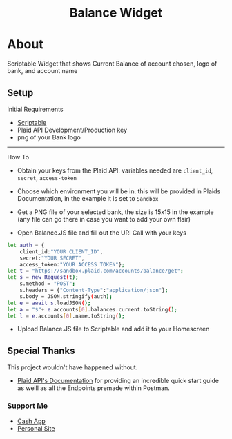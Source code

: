 <h1 align="center">
  <br>
  Balance Widget
  <br>
</h1>


# About

Scriptable Widget that shows Current Balance of account chosen, logo of bank, and account name

## Setup
Initial Requirements

* [Scriptable](https://scriptable.app/)
* Plaid API Development/Production key
* png of your Bank logo
--------------
How To

* Obtain your keys from the Plaid API: variables needed are `client_id`, `secret`, `access-token`

* Choose which environment you will be in. this will be provided in Plaids Documentation, in the example it is set to `Sandbox`

* Get a PNG file of your selected bank, the size is 15x15 in the example (any file can go there in case you want to add your own flair)

* Open Balance.JS file and fill out the URI Call with your keys
```bash
let auth = {
	client_id:"YOUR CLIENT_ID",
	secret:"YOUR SECRET",
	access_token:"YOUR ACCESS TOKEN"};
let t = "https://sandbox.plaid.com/accounts/balance/get";
let s = new Request(t);
	s.method = "POST";
	s.headers = {"Content-Type":"application/json"};
	s.body = JSON.stringify(auth);
let e = await s.loadJSON();
let a = "$"+ e.accounts[0].balances.current.toString();
let l = e.accounts[0].name.toString();
```

* Upload Balance.JS file to Scriptable and add it to your Homescreen


## Special Thanks

This project wouldn't have happened without.

- [Plaid API's Documentation](https://plaid.com/docs/quickstart/)
  for providing an incredible quick start guide as weill as all the Endpoints premade within Postman.

### Support Me

* [Cash App](https://cash.app/$bloblems)
* [Personal Site](https://www.bloblems.com/)
